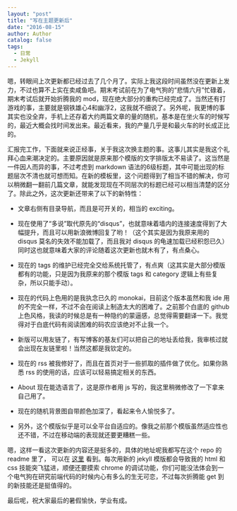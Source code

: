 ```yaml
---
layout: "post"
title: "写在主题更新后"
date: "2016-08-15"
author: Author
catalog: false
tags:
  - 日常
  - Jekyll
---
```


嗯，转眼间上次更新都已经过去了几个月了。实际上我这段时间虽然没在更新上发力，不过也算不上实在卖咸鱼吧。期末考试前在为了电气狗的“悲情六月”忙碌着，期末考试后就开始折腾我的 mod，现在绝大部分的重构已经完成了。当然还有打游戏的事，主要就是钢铁雄心4和幽浮2，这我就不细说了。另外呢，我更博的事其实也没全弃，手机上还存着大约两篇文章的量的随机，基本是在坐火车的时候写的，最近大概会找时间发出来。最近看来，我的产量几乎是和最火车的时长成正比的。

汇报完工作，下面就来说正经事，关于我这次换主题的事。这事儿其实是我这个礼拜心血来潮决定的。主要原因就是原来那个模版的文字排版太不易读了。这当然是一件因人而异的事，不过考虑到 markdown 语法的6级标题，其中可能出现的标题层次不清也就可想而知。在新的模板里，这个问题得到了相当不错的解决，你可以稍微翻一翻前几篇文章，就能发现现在不同层次的标题已经可以相当清楚的区分了。除此之外，这次更新还带来了以下的新特性：

- 文章右侧有目录导航，而且是可开关的，相当的 exciting。

- 现在使用了“多说”取代原先的“disqus”，也就意味着墙内的连接速度得到了大幅提升，而且可以用新浪微博回复了哟！（这个其实是因为我原来用的 disqus 莫名的失效不能加载了，而且我对 disqus 的龟速加载已经积怨已久）同时这也就意味着大家的评论随着这次更新也就木有了，有点桑心。

- 现在的 tags 的维护已经完全交给系统托管了，有点爽（这其实是大部分模版都有的功能，只是因为我原来的那个模版 tags 和 category 逻辑上有些复杂，所以只能手动）。

- 现在的代码上色用的是我执念已久的 monokai，目前这个版本虽然和我 ide 用的不完全一样，不过不会在阅读上制造太大的困难了。之前那个白底的 github 上色风格，我读的时候总是有一种隐约的蒙逼感，总觉得需要翻译一下。我觉得对于白底代码有阅读困难的码农应该绝对不止我一个。

- 新版可以用友链了，有写博客的基友们可以把自己的地址丢给我，我审核过就会出现在友链里啦！当然这都是我钦定的。

- 现在的 rss 被我修好了，而且在首页对于一些抓取的插件做了优化。如果你熟悉 rss 的使用的话，应该可以轻易搞定相关的东西。

- About 现在能选语言了，这是原作者用 js 写的，我这里稍微修改了一下拿来自己用了。

- 现在的随机背景图自带颜色加深了，看起来令人愉悦多了。

- 另外，这个模版似乎是可以全平台自适应的。像我之前那个模版虽然适应性也还不错，不过在移动端的表现就还要更糟糕一些。

嗯，这样一看这次更新的内容还是挺多的，具体的地址呢我都写在这个 repo 的 readme 里了， 可以在 [这里][1] 看到。每次用新的 jekyll 模版都会导致我的 html 和 css 技能突飞猛进，顺便还要摸索 chrome 的调试功能，你们可能没法体会到一个电气狗在研究前端代码的时候内心有多么的生无可恋，不过每次折腾能 get 到的新技能还是挺值得的。

最后呢，祝大家最后的暑假愉快，学业有成。

[1]: https://github.com/Towdium/towdium.github.io
